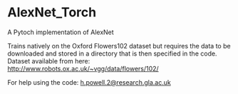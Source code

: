 # AlexNet_Torch
A Pytoch implementation of AlexNet

Trains natively on the Oxford Flowers102 dataset but requires the data to be downloaded and stored in a directory
that is then specified in the code.
Dataset available from here: http://www.robots.ox.ac.uk/~vgg/data/flowers/102/

For help using the code: h.powell.2@research.gla.ac.uk
